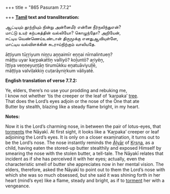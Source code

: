 +++
title = "865 Pasuram 7.7.2"

+++
**[Tamil](/definition/tamil#history "show Tamil definitions") text and transliteration:**

ஆட்டியும் தூற்றியும் நின்று அன்னைமீர் என்னை நீர்நலிந்துஎன்?  
மாட்டு உயர் கற்பகத்தின் வல்லியோ? கொழுந்தோ? அறியேன்,  
ஈட்டிய வெண்ணெய்உண்டான் திருமூக்கு எனதுஆவியுள்ளே,  
மாட்டிய வல்விளக்கின் சுடராய்நிற்கும் வாலியதே.

āṭṭiyum tūṟṟiyum niṉṟu aṉṉaimīr eṉṉai nīrnalintueṉ?  
māṭṭu uyar kaṟpakattiṉ valliyō? koḻuntō? aṟiyēṉ,  
īṭṭiya veṇṇeyuṇṭāṉ tirumūkku eṉatuāviyuḷḷē,  
māṭṭiya valviḷakkiṉ cuṭarāyniṟkum vāliyatē.

**English translation of verse 7.7.2:**

Ye, elders, there’s no use your prodding and rebuking me,  
I know not whether ‘tis the creeper or the leaf of ‘kaṟpaka’ [tree](/definition/tree#history "show tree definitions").  
That does the Lord’s eyes adjoin or the nose of the One that ate  
Butter by stealth, blazing like a steady flame bright, in my heart.

**Notes:**

Now it is the Lord’s charming nose, in between the pair of lotus-eyes, that [torments](/definition/torment#history "show torments definitions") the Nāyakī. At first sight, it looks like a ‘Kaṟpaka’ creeper or leaf adjoining the Lord’s eyes. It is only on a closer examination, it turns out to be the Lord’s nose. The nose instantly reminds the [Āḻvār](/definition/aḻvar#vaishnavism "show Āḻvār definitions") of [Kṛṣṇa](/definition/krishna#vaishnavism "show Kṛṣṇa definitions"), as a child, having eaten the stored-up butter stealthily and exposed Himself by smearing the nose with the stolen butter, a tell-tale. The Nāyakī relates that incident as if she has perceived it with her eyes; actually, even the characteristic smell of butter she appreciates now in her mental vision. The elders, therefore, asked the Nāyakī to point out to them the Lord’s nose with which she was so much obsessed, but she said it was shining forth in her heart (mind’s eye) like a flame, steady and bright, as if to [torment](/definition/torment#history "show torment definitions") her with a vengeance.


